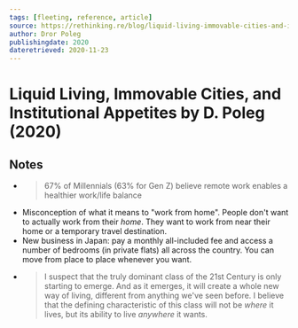 ```yaml
---
tags: [fleeting, reference, article]
source: https://rethinking.re/blog/liquid-living-immovable-cities-and-institutional-appetites/
author: Dror Poleg
publishingdate: 2020
dateretrieved: 2020-11-23
---
```


# Liquid Living, Immovable Cities, and Institutional Appetites by D. Poleg (2020)

## Notes
- > 67% of Millennials (63% for Gen Z) believe remote work enables a healthier work/life balance
- Misconception of what it means to "work from home". People don't want to actually work from their *home*. They want to work from near their home or a temporary travel destination.
- New business in Japan: pay a monthly all-included fee and access a number of bedrooms (in private flats) all across the country. You can move from place to place whenever you want.
- >  I suspect that the truly dominant class of the 21st Century is only starting to emerge. And as it emerges, it will create a whole new way of living, different from anything we've seen before. I believe that the defining characteristic of this class will not be *where* it lives, but its ability to live *anywhere* it wants.  